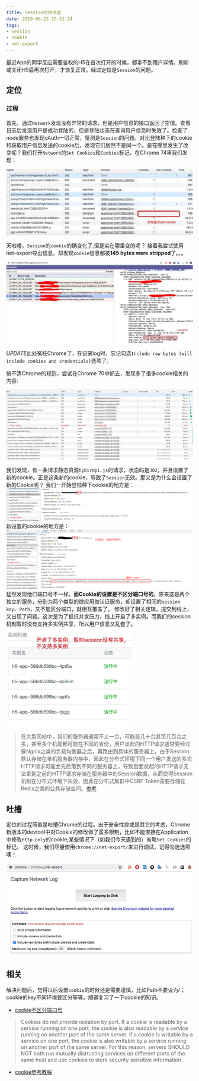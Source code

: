 ```yaml
---
title: Session的炒冷饭
date: 2019-06-23 15:51:14
tags: 
- Session
- cookie
- net-export
---
```

最近App的同学反应需要鉴权的H5在首次打开的时候，都拿不到用户详情。刷新或关闭H5后再次打开，才恢复正常。经过定位是`Session`的问题。
<!--more-->

## 定位
### 过程
首先，通过`Network`发现没有异常的请求，但是用户信息的接口返回了空值。查看日志后发现用户是成功登陆的，但是登陆状态在查询用户信息时失效了。检查了node服务也发现oAuth一切正常，猜测是`Session`的问题。对比登陆种下的cookie和获取用户信息发送的cookie后，发现它们居然不是同一个。是在哪里发生了改变呢？我们打开`Network`的`Set Cookies`和`Cookies`标记，在Chrome 74里我们发现：

![](/post-images/session-0.jpg)

天啦噜，`Session`的`cookie`的确变化了,但是实在哪里变的呢？
接着我尝试使用net-export导出信息，却发现`cookie`信息都被**145 bytes were stripped**了。。。

![](/post-images/session-1.jpg)

*UPDATE*此处冤枉Chrome了，在记录log时，忘记勾选`Include raw bytes (will include cookies and credentials)`选项了。


搞不清Chrome的规则，尝试在Chrome 70中抓去，发现多了很多cookie相关的内容:

![](/post-images/session-2.jpg)

我们发现，有一条请求静态资源`hybirdpi.js`的请求，状态码是`302`，并且设置了新的cookie。正是这条新的cookie，导致了`Session`无效。那又是为什么会设置了新的Cookie呢？
我们一开始登陆种下cookie的地方是：
![](/post-images/session-3.png)
新设置的cookie的地方是：
![](/post-images/session-4.png)
猛然发现他们端口号不一样。**而Cookie的设置是不区分端口号的**。原来这是两个独立的服务，分别为两个类型的微应用做认证服务，却设置了相同的`session key`、`Path`，又不能区分端口，就相互覆盖了。
修改好了相关逻辑，提交到线上，又出现了问题。这次是为了抵抗并发压力，线上开启了多实例。而我们的session机制暂时没有支持多实例共享，所以用户信息又乱套了。
![](/post-images/session-5.png)

> 在大型网站中，我们的服务器通常不止一台，可能是几十台甚至几百台之多，甚至多个机房都可能在不同的省份，用户发起的HTTP请求通常要经过像Ngnix之类的负载均衡器之后，再路由到具体的服务器上，由于Session默认存储在单机服务器内存中，因此在分布式环境下同一个用户发送的多次HTTP请求可能会先后落到不同的服务器上，导致后面发起的HTTP请求无法拿到之前的HTTP请求存储在服务器中的Session数据，从而使得Session机制在分布式环境下失效，因此在分布式集群中CSRF Token需要存储在Redis之类的公共存储空间。[参考](https://tech.meituan.com/2018/10/11/fe-security-csrf.html)

## 吐槽
定位的过程简直是吐槽Chrome的过程。出于安全性抑或是其它的考虑，Chrome新版本的devtool中对Cookie的修改做了蛮多限制，比如不能直接在Application中修改`Http-only`的cookie;某些情况下（如我们今天遇到的）省略`Set Cookies`的标记。
这时候，我们尽量使用`chrome://net-export/`来进行调试，记得勾选选项噢！

![](/post-images/session-6.png)

## 相关
解决问题后，觉得以后设置`cookie`的时候还是需要谨慎，比如Path不要设为/；cookie的key不同环境要区分等等。顺道复习了一下cookie的知识。
* [cookie不区分端口号](https://stackoverflow.com/questions/1612177/are-http-cookies-port-specific)
> Cookies do not provide isolation by port. If a cookie is readable by a service running on one port, the cookie is also readable by a service running on another port of the same server. If a cookie is writable by a service on one port, the cookie is also writable by a service running on another port of the same server. For this reason, servers SHOULD NOT both run mutually distrusting services on different ports of the same host and use cookies to store security sensitive information.

* [cookie参考教程](http://javascript.ruanyifeng.com/bom/cookie.html#toc4)
